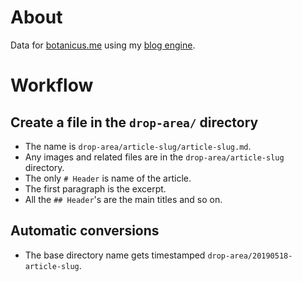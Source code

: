 # About

Data for [botanicus.me](http://botanicus.me) using my [blog engine](https://github.com/botanicus/blog).

# Workflow

## Create a file in the `drop-area/` directory

- The name is `drop-area/article-slug/article-slug.md`.
- Any images and related files are in the `drop-area/article-slug` directory.
- The only `# Header` is name of the article.
- The first paragraph is the excerpt.
- All the `## Header`'s are the main titles and so on.

## Automatic conversions
- The base directory name gets timestamped `drop-area/20190518-article-slug`.
